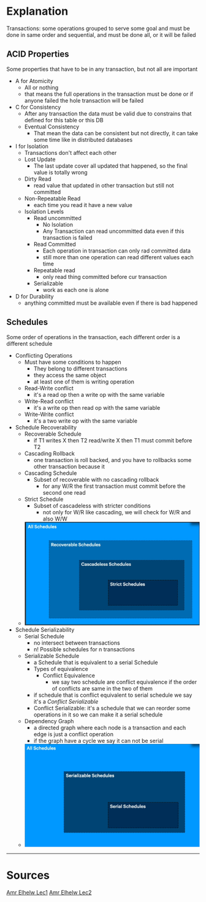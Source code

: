 # Explanation
Transactions: some operations grouped to serve some goal and must be done in same order and sequential, and must be done all, or it will be failed 
## ACID Properties
Some properties that have to be in any transaction, but not all are important
- A for Atomicity
	- All or nothing
	- that means the full operations in the transaction must be done or if anyone failed the hole transaction will be failed
- C for Consistency
	- After any transaction the data must be valid due to constrains that defined for this table or this DB
	- Eventual Consistency
		- That mean the data can be consistent but not directly, it can take some time like in distributed databases
- I for Isolation
	- Transactions don't affect each other
	- Lost Update
		- The last update cover all updated that happened, so the final value is totally wrong
	- Dirty Read
		- read value that updated in other transaction but still not committed 
	- Non-Repeatable Read
		- each time you read it have a new value
	- Isolation Levels
		- Read uncommitted
			- No Isolation
			- Any Transaction can read uncommitted data even if this transaction is failed
		- Read Committed
			- Each operation in transaction can only rad committed data
			- still more than one operation can read different values each time
		- Repeatable read
			- only read thing committed before cur transaction 
		- Serializable
			- work as each one is alone
- D for Durability
	- anything committed must be available even if there is bad happened 
## Schedules
Some order of operations in the transaction, each different order is a different schedule 
- Conflicting Operations
	- Must have some conditions to happen
		- They belong to different transactions
		- they access the same object
		- at least one of them is writing operation 
	- Read-Write conflict
		- it's a read op then a write op with the same variable
	- Write-Read conflict
		- it's a write op then read op with the same variable
	- Write-Write conflict
		- it's a two write op with the same variable
- Schedule Recoverability
	- Recoverable Schedule
		- if T1 writes X then T2 read/write X then T1 must commit before T2
	- Cascading Rollback
		- one transaction is roll backed, and you have to rollbacks some other transaction because it
	- Cascading Schedule
		- Subset of recoverable with no cascading rollback 
			- for any W/R the first transaction must commit before the second one read
	- Strict Schedule
		- Subset of cascadeless with stricter conditions 
			- not only for W/R like cascading, we will check for W/R and also W/W 
	- ![](Pasted%20image%2020250402073343.png)
- Schedule Serializability 
	- Serial Schedule
		- no intersect between transactions
		- n! Possible schedules for n transactions
	- Serializable Schedule
		- a Schedule that is equivalent to a serial Schedule 
		- Types of equivalence 
			- Conflict Equivalence
				- we say two schedule are conflict equivalence if the order of conflicts are same in the two of them
		- if schedule that is conflict equivalent to serial schedule we say it's a *Conflict Serializable* 
		- Conflict Serializable: it's a schedule that we can reorder some operations in it so we can make it a serial schedule
	- Dependency Graph 
		- a directed graph where each node is a transaction and each edge is just a conflict operation
		- if the graph have a cycle we say it can not be serial
	- ![](Pasted%20image%2020250402080106.png)

---
# Sources
[Amr Elhelw Lec1](https://youtu.be/ziH5Y4tvQJE?si=8N4E9VKeulAZYuYM)
[Amr Elhelw Lec2](https://youtu.be/KRZTwTWiUek?si=d23IKvtMOj_TDOns) 